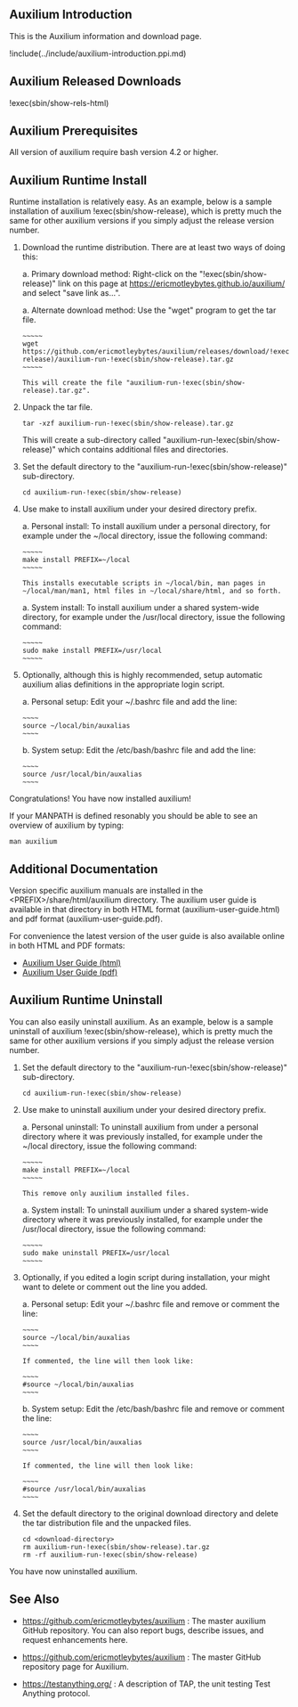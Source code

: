 ## Auxilium Introduction

This is the Auxilium information and download page.

!include(../include/auxilium-introduction.ppi.md)

## Auxilium Released Downloads

!exec(sbin/show-rels-html)

## Auxilium Prerequisites

All version of auxilium require bash version 4.2 or higher.

## Auxilium Runtime Install

Runtime installation is relatively easy. As an example, below is
a sample installation of auxilium !exec(sbin/show-release), which
is pretty much the same for other auxilium versions if you simply adjust
the release version number.

1.  Download the runtime distribution. There are at least two ways of doing this:

    a.  Primary download method: Right-click on the "!exec(sbin/show-release)" link
        on this page at <https://ericmotleybytes.github.io/auxilium/> and select
        "save link as...".

    a.  Alternate download method: Use the "wget" program to get the tar file.

        ~~~~~
        wget https://github.com/ericmotleybytes/auxilium/releases/download/!exec(sbin/show-release)/auxilium-run-!exec(sbin/show-release).tar.gz
        ~~~~~

        This will create the file "auxilium-run-!exec(sbin/show-release).tar.gz".

1.  Unpack the tar file.

    ~~~~~
    tar -xzf auxilium-run-!exec(sbin/show-release).tar.gz
    ~~~~~

    This will create a sub-directory called "auxilium-run-!exec(sbin/show-release)"
    which contains additional files and directories.

1.  Set the default directory to the "auxilium-run-!exec(sbin/show-release)"
    sub-directory.

    ~~~~~
    cd auxilium-run-!exec(sbin/show-release)
    ~~~~~

1.  Use make to install auxilium under your desired directory prefix.

    a.  Personal install: To install auxilium under a personal directory,
        for example under the ~/local directory, issue the following command:

        ~~~~~
        make install PREFIX=~/local
        ~~~~~

        This installs executable scripts in ~/local/bin, man pages in
        ~/local/man/man1, html files in ~/local/share/html, and so forth.

    a.  System install: To install auxilium under a shared system-wide
        directory, for example under the /usr/local directory, issue
        the following command:

        ~~~~~
        sudo make install PREFIX=/usr/local
        ~~~~~

1.  Optionally, although this is highly recommended, setup automatic
    auxilium alias definitions in the appropriate login script.

    a.  Personal setup: Edit your ~/.bashrc file and add the line:

        ~~~~
        source ~/local/bin/auxalias
        ~~~~

    b.  System setup: Edit the /etc/bash/bashrc file and add the line:

        ~~~~
        source /usr/local/bin/auxalias
        ~~~~

Congratulations! You have now installed auxilium!

If your MANPATH is defined resonably you should be able to see an
overview of auxilium by typing:

~~~~~
man auxilium
~~~~~

## Additional Documentation

Version specific auxilium manuals are installed in
the \<PREFIX\>/share/html/auxilium directory.
The auxilium user guide is available in that directory
in both HTML format (auxilium-user-guide.html)
and pdf format (auxilium-user-guide.pdf).

For convenience the latest version of the user guide is also
available online in both HTML and PDF formats:

* [Auxilium User Guide (html)](https://ericmotleybytes.github.io/auxilium/auxilium-user-guide.html)
* [Auxilium User Guide (pdf)](https://ericmotleybytes.github.io/auxilium/auxilium-user-guide.pdf)

## Auxilium Runtime Uninstall

You can also easily uninstall auxilium.
As an example, below is a sample uninstall of
auxilium !exec(sbin/show-release), which
is pretty much the same for other auxilium versions if you simply adjust
the release version number.

1.  Set the default directory to the "auxilium-run-!exec(sbin/show-release)"
    sub-directory.

    ~~~~~
    cd auxilium-run-!exec(sbin/show-release)
    ~~~~~

1.  Use make to uninstall auxilium under your desired directory prefix.

    a.  Personal uninstall: To uninstall auxilium from under a personal directory
        where it was previously installed,
        for example under the ~/local directory, issue the following command:

        ~~~~~
        make install PREFIX=~/local
        ~~~~~

        This remove only auxilium installed files.

    a.  System install: To uninstall auxilium under a shared system-wide
        directory where it was previously installed,
        for example under the /usr/local directory, issue
        the following command:

        ~~~~~
        sudo make uninstall PREFIX=/usr/local
        ~~~~~

1.  Optionally, if you edited a login script during installation,
    your might want to delete or comment out the line you added.

    a.  Personal setup: Edit your ~/.bashrc file and remove or
        comment the line:

        ~~~~
        source ~/local/bin/auxalias
        ~~~~

        If commented, the line will then look like:

        ~~~~
        #source ~/local/bin/auxalias
        ~~~~

    b.  System setup: Edit the /etc/bash/bashrc file and remove or comment
        the line:

        ~~~~
        source /usr/local/bin/auxalias
        ~~~~

        If commented, the line will then look like:

        ~~~~
        #source /usr/local/bin/auxalias
        ~~~~

1.  Set the default directory to the original download directory and
    delete the tar distribution file and the unpacked files.

    ~~~~~
    cd <download-directory>
    rm auxilium-run-!exec(sbin/show-release).tar.gz
    rm -rf auxilium-run-!exec(sbin/show-release)
    ~~~~~

You have now uninstalled auxilium.

## See Also

* <https://github.com/ericmotleybytes/auxilium> : The master auxilium
  GitHub repository. You can also report bugs, describe issues, and
  request enhancements here.

* <https://github.com/ericmotleybytes/auxilium> : The master GitHub repository
  page for Auxilium.

* <https://testanything.org/> : A description of TAP,
  the unit testing Test Anything protocol.
